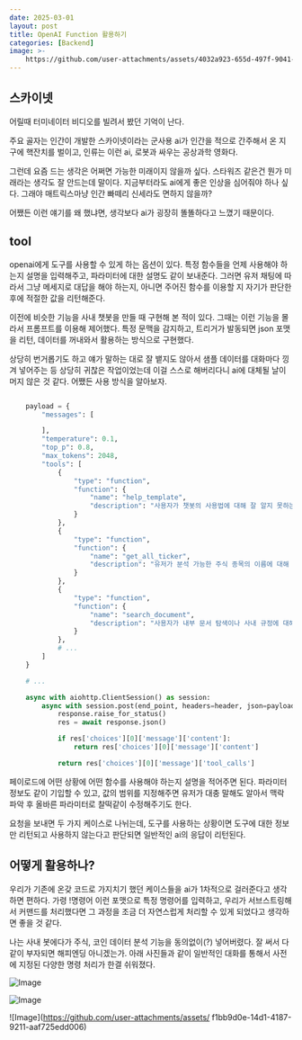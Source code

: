 ```yaml
---
date: 2025-03-01
layout: post
title: OpenAI Function 활용하기
categories: [Backend]
image: >-
    https://github.com/user-attachments/assets/4032a923-655d-497f-9041-f02b102dd1ad
---
```


## 스카이넷

어릴때 터미네이터 비디오를 빌려서 봤던 기억이 난다.

주요 골자는 인간이 개발한 스카이넷이라는 군사용 ai가 인간을 적으로 간주해서 온 지구에 핵잔치를 벌이고, 
인류는 이런 ai, 로봇과 싸우는 공상과학 영화다.

그런데 요즘 드는 생각은 어쩌면 가능한 미래이지 않을까 싶다. 
스타워즈 같은건 뭔가 미래라는 생각도 잘 안드는데 말이다. 지금부터라도 ai에게 좋은 인상을 심어줘야 하나 싶다. 
그래야 매트릭스마냥 인간 빠떼리 신세라도 면하지 않을까? 

어쨌든 이런 얘기를 왜 했냐면, 생각보다 ai가 굉장히 똘똘하다고 느꼈기 때문이다.

## tool

openai에게 도구를 사용할 수 있게 하는 옵션이 있다.
특정 함수들을 언제 사용해야 하는지 설명을 입력해주고, 파라미터에 대한 설명도 같이 보내준다.
그러면 유저 채팅에 따라서 그냥 메세지로 대답을 해야 하는지, 아니면 주어진 함수를 이용할 지 자기가 판단한 후에 적절한 값을 리턴해준다.

이전에 비슷한 기능을 사내 챗봇을 만들 때 구현해 본 적이 있다.
그때는 이런 기능을 몰라서 프롬프트를 이용해 제어했다. 
특정 문맥을 감지하고, 트리거가 발동되면 json 포맷을 리턴, 데이터를 꺼내와서 활용하는 방식으로 구현했다.

상당히 번거롭기도 하고 얘가 말하는 대로 잘 뱉지도 않아서 샘플 데이터를 대화마다 낑겨 넣어주는 등 상당히 귀찮은 작업이었는데 
이걸 스스로 해버리다니 ai에 대체될 날이 머지 않은 것 같다. 어쨌든 사용 방식을 알아보자. 

```python

    payload = {
        "messages": [

        ],
        "temperature": 0.1,
        "top_p": 0.8,
        "max_tokens": 2048,
        "tools": [
            {
                "type": "function",
                "function": {
                    "name": "help_template",
                    "description": "사용자가 챗봇의 사용법에 대해 잘 알지 못하는 경우 사용됩니다....",
                }
            },
            {
                "type": "function",
                "function": {
                    "name": "get_all_ticker",
                    "description": "유저가 분석 가능한 주식 종목의 이름에 대해 알고 싶어할 때 사용...",
                }
            },
            {
                "type": "function",
                "function": {
                    "name": "search_document",
                    "description": "사용자가 내부 문서 탐색이나 사내 규정에 대해 질문할 때 사용...",
                }
            },
            # ...
        ]
    }

    # ...

    async with aiohttp.ClientSession() as session:
        async with session.post(end_point, headers=header, json=payload) as response:
            response.raise_for_status()
            res = await response.json()

            if res['choices'][0]['message']['content']:
                return res['choices'][0]['message']['content']

            return res['choices'][0]['message']['tool_calls']
```

페이로드에 어떤 상황에 어떤 함수를 사용해야 하는지 설명을 적어주면 된다. 파라미터 정보도 같이 기입할 수 있고, 값의 범위를 지정해주면 유저가 대충 말해도 알아서 맥락 파악 후 올바른 파라미터로 찰떡같이 수정해주기도 한다. 

요청을 보내면 두 가지 케이스로 나뉘는데, 도구를 사용하는 상황이면 도구에 대한 정보만 리턴되고 사용하지 않는다고 판단되면 일반적인 ai의 응답이 리턴된다.

## 어떻게 활용하나?

우리가 기존에 온갖 코드로 가지치기 했던 케이스들을 ai가 1차적으로 걸러준다고 생각하면 편하다. 가령 !명령어 이런 포맷으로 특정 명령어를 입력하고, 우리가 서브스트링해서 커맨드를 처리했다면 그 과정을 조금 더 자연스럽게 처리할 수 있게 되었다고 생각하면 좋을 것 같다.

나는 사내 봇에다가 주식, 코인 데이터 분석 기능을 동의없이(?) 넣어버렸다. 잘 써서 다같이 부자되면 해피엔딩 아니겠는가. 아래 사진들과 같이 일반적인 대화를 통해서 사전에 지정된 다양한 명령 처리가 한결 쉬워졌다.

![Image](https://github.com/user-attachments/assets/e689a029-ab74-4fde-ae34-16b5c462c574)

![Image](https://github.com/user-attachments/assets/5cf49e0c-837a-4d9b-be6d-3045d9d504ca)

![Image](https://github.com/user-attachments/assets/
f1bb9d0e-14d1-4187-9211-aaf725edd006)

